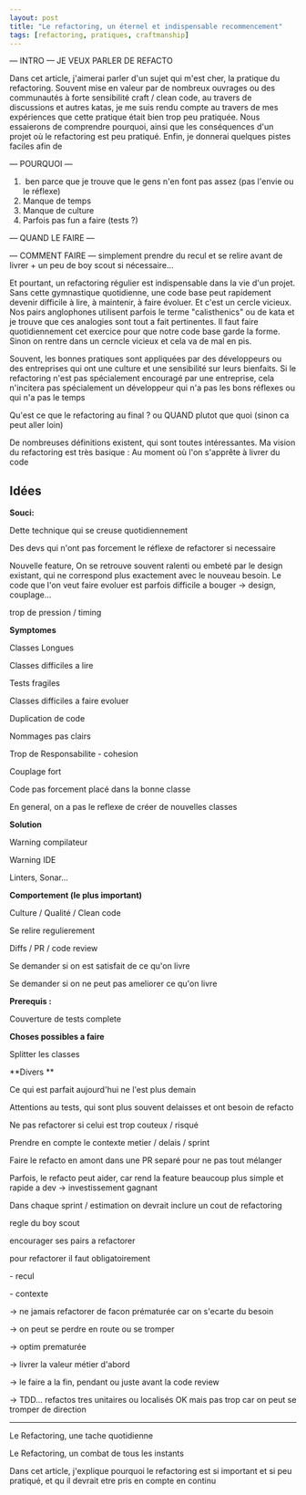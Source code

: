 ```yaml
---
layout: post
title: "Le refactoring, un éternel et indispensable recommencement"
tags: [refactoring, pratiques, craftmanship]
---
```




— INTRO — JE VEUX PARLER DE REFACTO

Dans cet article, j'aimerai parler d'un sujet qui m'est cher, la pratique du refactoring. Souvent mise en valeur par de nombreux ouvrages ou des communautés à forte sensibilité craft / clean code, au travers de discussions et autres katas, je me suis rendu compte au travers de mes expériences que cette pratique était bien trop peu pratiquée. Nous essaierons de comprendre pourquoi, ainsi que les conséquences d'un projet où le refactoring est peu pratiqué. Enfin, je donnerai quelques pistes faciles afin de 

— POURQUOI — 



1. ​	ben parce que je trouve que le gens n'en font pas assez (pas l'envie ou le réflexe)
2. Manque de temps
3. Manque de culture
4. Parfois pas fun a faire (tests ?)



— QUAND LE FAIRE — 

— COMMENT FAIRE — simplement prendre du recul et se relire avant de livrer + un peu de boy scout si nécessaire...

Et pourtant, un refactoring régulier est indispensable dans la vie d'un projet. Sans cette gymnastique quotidienne, une code base peut rapidement devenir difficile à lire, à maintenir, à faire évoluer. Et c'est un cercle vicieux. Nos pairs anglophones utilisent parfois le terme "calisthenics" ou de kata et je trouve que ces analogies sont tout a fait pertinentes. Il faut faire quotidiennement cet exercice pour que notre code base garde la forme. Sinon on rentre dans un cerncle vicieux et cela va de mal en pis. 

Souvent, les bonnes pratiques sont appliquées par des développeurs ou des entreprises qui ont une culture et une sensibilité sur leurs bienfaits. Si le refactoring n'est pas spécialement encouragé par une entreprise, cela n'incitera pas spécialement un développeur qui n'a pas les bons réflexes ou qui n'a pas le temps

Qu'est ce que le refactoring au final ? ou QUAND plutot que quoi (sinon ca peut aller loin)

De nombreuses définitions existent, qui sont toutes intéressantes. Ma vision du refactoring est très basique : Au moment où l'on s'apprête à livrer du code

## Idées

**Souci:**

Dette technique qui se creuse quotidiennement

Des devs qui n'ont pas forcement le réflexe de refactorer si necessaire

Nouvelle feature, On se retrouve souvent ralenti ou embeté par le design existant, qui ne correspond plus exactement avec le nouveau besoin. Le code que l'on veut faire evoluer est parfois difficile a bouger -> design, couplage...

trop de pression / timing

**Symptomes**

Classes Longues

Classes difficiles a lire

Tests fragiles

Classes difficiles a faire evoluer

Duplication de code

Nommages pas clairs

Trop de  Responsabilite  - cohesion

Couplage fort

Code pas forcement placé dans la bonne classe

En general, on a pas le reflexe de créer de nouvelles classes

**Solution**

Warning compilateur

Warning IDE

Linters, Sonar...



**Comportement (le plus important)**

Culture / Qualité / Clean code

Se relire regulierement

Diffs / PR / code review

Se demander si on est satisfait de ce qu'on livre

Se demander si on ne peut pas ameliorer ce qu'on livre

**Prerequis :**

Couverture de tests complete

**Choses possibles a faire**

Splitter les classes



**Divers **

Ce qui est parfait aujourd'hui ne l'est plus demain

Attentions au tests, qui sont plus souvent delaisses et ont besoin de refacto

Ne pas refactorer si celui est trop couteux / risqué

Prendre en compte le contexte metier / delais / sprint

Faire le refacto en amont dans une PR separé pour ne pas tout mélanger

Parfois, le refacto peut aider, car rend la feature beaucoup plus simple et rapide a dev -> investissement gagnant

Dans chaque sprint / estimation on devrait inclure un cout de refactoring

regle du boy scout

encourager ses pairs a refactorer



pour refactorer il faut obligatoirement



\- recul

\- contexte





-> ne jamais refactorer de facon prématurée car on s'ecarte du besoin

-> on peut se perdre en route ou se tromper

-> optim prematurée

-> livrer la valeur métier d'abord

-> le faire a la fin, pendant ou juste avant la code review

-> TDD... refactos tres unitaires ou localisés OK mais pas trop car on peut se tromper de direction

----



Le Refactoring, une tache quotidienne

Le Refactoring, un combat de tous les instants

Dans cet article, j'explique pourquoi le refactoring est si important et si peu pratiqué, et qu il devrait etre pris en compte en continu